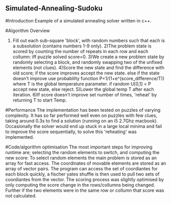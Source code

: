 ## Simulated-Annealing-Sudoku

#Introduction
Example of a simulated annealing solver written in c++. 

#Algorithm Overview

1) Fill out each sub-square 'block', with random numbers such that each is a subsolution (contains numbers 1-9 only).
2)The problem state is scored by counting the number of repeats in each row and each collumn: iff puzzle solved score=0.
3)We create a new problem state by randomly selecting a block, and randomly swapping two of the unfixed elements (not clues). 
4)Score the new state and find the difference with old score;
    if the score improves accept the new state.
    else if the state doesn't improve use probablilty function P=1/(1+e^(score_difference/T)) where T is the global temperature parameter.
        if random U[0,1] < P accept new state, else reject.
5)Lower the global temp T after each iteration.
6)If score doesn't improve set number of times, 'reheat' by returning T to start Temp.

#Performance
The implementation has been tested on puzzles of varying complexity. It has so far performed well even on puzzles with few clues, taking around 0.3s to find a solution (running on an i5 2.7Ghz macbook). Occasionally the solver would end up stuck in a large local minima and fail to improve the score sequentially, to solve this 'reheating' was implemented.

#Code/algorithm optimisation 
The most important steps for improving runtime are; selecting the random elements to switch, and computing the new score:
To select random elements the main problem is stored as an array for fast access. The coordinates of movable elements are stored as an array of vector pairs. The program can access the set of coordiantes for each block quickly, a fischer yates shuffle is then used to pull two sets of coordiantes from the vector.
The scoring process was slightly optimised by only computing the score change in the rows/collumns being changed. Further if the two elements were in the same row or collumn that score was not calculated.
